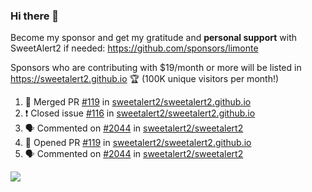 ### Hi there 👋

Become my sponsor and get my gratitude and **personal support** with SweetAlert2 if needed: https://github.com/sponsors/limonte

Sponsors who are contributing with $19/month or more will be listed in https://sweetalert2.github.io 🏆 (100K unique visitors per month!)

<!--START_SECTION:activity-->
1. 🎉 Merged PR [#119](https://github.com//sweetalert2/sweetalert2.github.io/pull/119) in [sweetalert2/sweetalert2.github.io](https://github.com//sweetalert2/sweetalert2.github.io)
2. ❗️ Closed issue [#116](https://github.com//sweetalert2/sweetalert2.github.io/issues/116) in [sweetalert2/sweetalert2.github.io](https://github.com//sweetalert2/sweetalert2.github.io)
3. 🗣 Commented on [#2044](https://github.com//sweetalert2/sweetalert2/issues/2044) in [sweetalert2/sweetalert2](https://github.com//sweetalert2/sweetalert2)
4. 💪 Opened PR [#119](https://github.com//sweetalert2/sweetalert2.github.io/pull/119) in [sweetalert2/sweetalert2.github.io](https://github.com//sweetalert2/sweetalert2.github.io)
5. 🗣 Commented on [#2044](https://github.com//sweetalert2/sweetalert2/issues/2044) in [sweetalert2/sweetalert2](https://github.com//sweetalert2/sweetalert2)
<!--END_SECTION:activity-->

![](https://github-readme-stats.vercel.app/api?username=limonte&theme=vue&show_icons=true)
